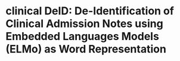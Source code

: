 # clinical DeID: De-Identification of Clinical Admission Notes using Embedded Languages Models (ELMo) as Word Representation
